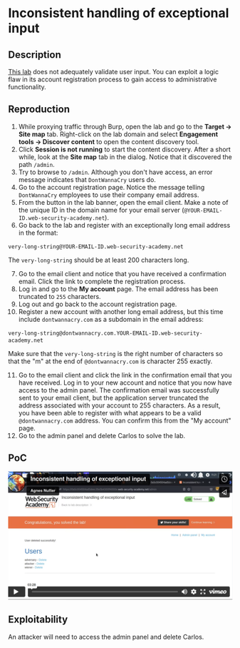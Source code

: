 # Inconsistent handling of exceptional input

## Description

[This lab](https://portswigger.net/web-security/logic-flaws/examples/lab-logic-flaws-inconsistent-handling-of-exceptional-input) does not adequately validate user input. You can exploit a logic flaw in its account registration process to gain access to administrative functionality. 

## Reproduction

1. While proxying traffic through Burp, open the lab and go to the **Target -> Site map** tab. Right-click on the lab domain and select **Engagement tools -> Discover content** to open the content discovery tool.
2. Click **Session is not running** to start the content discovery. After a short while, look at the **Site map** tab in the dialog. Notice that it discovered the path `/admin`.
3. Try to browse to `/admin`. Although you don't have access, an error message indicates that `DontWannaCry` users do.
4. Go to the account registration page. Notice the message telling `DontWannaCry` employees to use their company email address.
5. From the button in the lab banner, open the email client. Make a note of the unique ID in the domain name for your email server (`@YOUR-EMAIL-ID.web-security-academy.net`).
6. Go back to the lab and register with an exceptionally long email address in the format:

```text
very-long-string@YOUR-EMAIL-ID.web-security-academy.net
```

The ``very-long-string`` should be at least 200 characters long.

7. Go to the email client and notice that you have received a confirmation email. Click the link to complete the registration process.
8. Log in and go to the **My account** page. The email address has been truncated to `255` characters.
9. Log out and go back to the account registration page.
10. Register a new account with another long email address, but this time include `dontwannacry.com` as a subdomain in the email address:

```text
very-long-string@dontwannacry.com.YOUR-EMAIL-ID.web-security-academy.net
```

Make sure that the ``very-long-string`` is the right number of characters so that the "m" at the end of ``@dontwannacry.com`` is character 255 exactly.

11. Go to the email client and click the link in the confirmation email that you have received. Log in to your new account and notice that you now have access to the admin panel. The confirmation email was successfully sent to your email client, but the application server truncated the address associated with your account to 255 characters. As a result, you have been able to register with what appears to be a valid ``@dontwannacry.com`` address. You can confirm this from the "My account" page.
12. Go to the admin panel and delete Carlos to solve the lab.

## PoC

[![Screencast PoC Inconsistent handling of exceptional input](../../_static/images/vids/inconsistent-handling.png)](https://vimeo.com/800933726)


## Exploitability

An attacker will need to access the admin panel and delete Carlos. 
